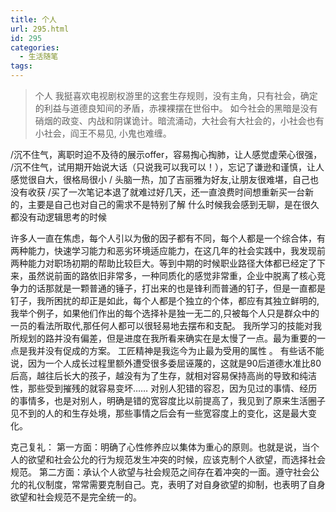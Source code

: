 ```yaml
---
title: 个人
url: 295.html
id: 295
categories:
  - 生活随笔
tags:
---
```


> 个人
我挺喜欢电视剧权游里的这套生存规则，没有主角，只有社会，确定的利益与道德良知间的矛盾，赤裸裸摆在世俗中。 如今社会的黑暗是没有硝烟的政变、内战和阴谋诡计。暗流涌动，大社会有大社会的，小社会也有小社会，阎王不易见, 小鬼也难缠。


/沉不住气，离职时迫不及待的展示offer，容易掏心掏肺，让人感觉虚荣心很强， /沉不住气，试用期开始说大话（只说我可以我可以！），忘记了谦逊和谨慎，让人感觉很自大，很格局很小 / 头脑一热，加了吉丽雅为好友,让朋友很难堪，自己也没有收获 /买了一次笔记本退了就难过好几天，还一直浪费时间想重新买一台新的，主要是自己也对自己的需求不是特别了解 什么时候我会感到无聊，是在很久都没有动逻辑思考的时候

许多人一直在焦虑，每个人引以为傲的因子都有不同，每个人都是一个综合体，有两种能力，快速学习能力和恶劣环境适应能力，在这几年的社会实践中，我发现前两种能力对职场初期的帮助比较巨大。等到中期的时候职业路径大体都已经定了下来，虽然说前面的路依旧非常多，一种同质化的感觉非常重，企业中脱离了核心竞争力的话那就是一颗普通的锤子，打出来的也是锋利而普通的钉子，但是一直都是钉子，我所困扰的却正是如此，每个人都是个独立的个体，都应有其独立鲜明的,我举个例子，如果他们作出的每个选择补是独一无二的,只被每个人只是群众中的一员的看法所取代,那任何人都可以很轻易地去摆布和支配。 我所学习的技能对我所规划的路并没有偏差，但是进度在我所看来确实在是太慢了一点。最为重要的一点是我并没有促成的方案。 工匠精神是我迄今为止最为受用的属性 
。 有些话不能说，因为一个人成长过程里额外遭受很多委屈诬蔑的，这就是90后道德水准比80后高，越往后长大的孩子，越没有为了生存，就相对容易保持高尚的导致和纯洁性，那些受到摧残的就容易变坏…… 对别人犯错的容忍，因为见过的事情、经历的事情多，也是对别人，明确是错的宽容度比以前提高了，我见到了原来生活圈子见不到的人的和生存处境，那些事情之后会有一些宽容度上的变化，这是最大变化。

 克己复礼： 第一方面：明确了心性修养应以集体为重心的原则。也就是说，当个人的欲望和社会公允的行为规范发生冲突的时候，应该克制个人欲望，而选择社会规范。 第二方面：承认个人欲望与社会规范之间存在着冲突的一面。遵守社会公允的礼仪制度，常常需要克制自己。克，表明了对自身欲望的抑制，也表明了自身欲望和社会规范不是完全统一的。
